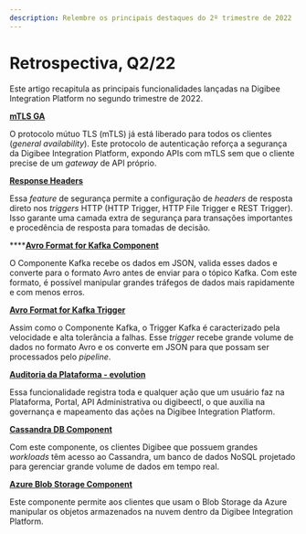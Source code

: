 ```yaml
---
description: Relembre os principais destaques do 2º trimestre de 2022
---
```


# Retrospectiva, Q2/22

Este artigo recapitula as principais funcionalidades lançadas na Digibee Integration Platform no segundo trimestre de 2022.

****[**mTLS GA**](../components/triggers/configuracoes-de-triggers/mtls.md)****

O protocolo mútuo TLS (mTLS) já está liberado para todos os clientes (_general availability_). Este protocolo de autenticação reforça a segurança da Digibee Integration Platform, expondo APIs com mTLS sem que o cliente precise de um _gateway_ de API próprio.

****[**Response Headers**](../components/triggers/http-trigger.md)****

Essa _feature_ de segurança permite a configuração de _headers_ de resposta direto nos _triggers_ HTTP (HTTP Trigger, HTTP File Trigger e REST Trigger). Isso garante uma camada extra de segurança para transações importantes e procedência de resposta para tomadas de decisão.

****[**Avro Format for Kafka Component**](../components/queues-and-messaging/kafka.md)

O Componente Kafka recebe os dados em JSON, valida esses dados e converte para o formato Avro antes de enviar para o tópico Kafka. Com este formato, é possível manipular grandes tráfegos de dados mais rapidamente e com menos erros.

****[**Avro Format for Kafka Trigger**](../components/triggers/kafka-trigger.md)****

Assim como o Componente Kafka, o Trigger Kafka é caracterizado pela velocidade e alta tolerância a falhas. Esse _trigger_ recebe grande volume de dados no formato Avro e os converte em JSON para que possam ser processados ​​pelo _pipeline_.

[**Auditoria da Plataforma - evolution**](../administration/auditoria.md)

Essa funcionalidade registra toda e qualquer ação que um usuário faz na Plataforma, Portal, API Administrativa ou digibeectl, o que auxilia na governança e mapeamento das ações na Digibee Integration Platform.

****[**Cassandra DB Component**](../components/structured-data/cassandra-db.md)****

Com este componente, os clientes Digibee que possuem grandes _workloads_ têm acesso ao Cassandra, um banco de dados NoSQL projetado para gerenciar grande volume de dados em tempo real.

****[**Azure Blob Storage Component**](../components/file-storage/azure-blob-storage.md)****

Este componente permite aos clientes que usam o Blob Storage da Azure manipular os objetos armazenados na nuvem dentro da Digibee Integration Platform.
